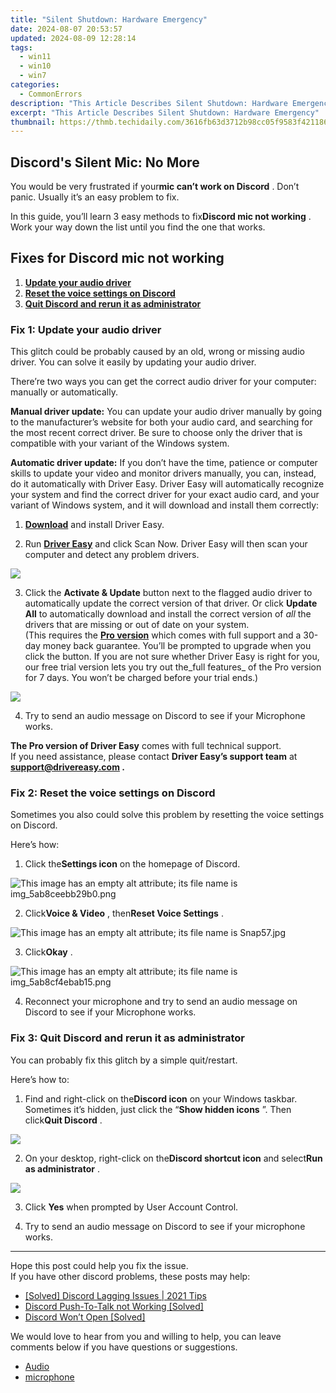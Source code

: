 ```yaml
---
title: "Silent Shutdown: Hardware Emergency"
date: 2024-08-07 20:53:57
updated: 2024-08-09 12:28:14
tags:
  - win11
  - win10
  - win7
categories:
  - CommonErrors
description: "This Article Describes Silent Shutdown: Hardware Emergency"
excerpt: "This Article Describes Silent Shutdown: Hardware Emergency"
thumbnail: https://thmb.techidaily.com/3616fb63d3712b98cc05f9583f4211869f6e4c453eb6e04c1cfde40ef70bbce3.jpg
---
```


## Discord's Silent Mic: No More

 You would be very frustrated if your**mic can’t work on Discord** . Don’t panic. Usually it’s an easy problem to fix.

 In this guide, you’ll learn 3 easy methods to fix**Discord mic not working** . Work your way down the list until you find the one that works.

## Fixes for Discord mic not working

1. [**Update your audio driver**](#method1)
2. [**Reset the voice settings on Discord**](#method2)
3. [**Quit Discord and rerun it as administrator**](#method3)

### Fix 1: Update your audio driver

 This glitch could be probably  caused by an old, wrong or missing audio driver. You can solve it easily by updating your audio driver.

 There’re two ways you can get the correct audio driver for your computer: manually or automatically.

**Manual driver update:** You can update your audio driver manually by going to the manufacturer’s website for both your audio card, and searching for the most recent correct driver. Be sure to choose only the driver that is compatible with your variant of the Windows system.

**Automatic driver update:** If you don’t have the time, patience or computer skills to update your video and monitor drivers manually, you can, instead, do it automatically with Driver Easy. Driver Easy will automatically recognize your system and find the correct driver for your exact audio card, and your variant of Windows system, and it will download and install them correctly:

 1) **[Download](https://tools.techidaily.com/drivereasy/download/)**  and install Driver Easy.  
  
 2) Run **[Driver Easy](https://tools.techidaily.com/drivereasy/download/)**  and click Scan Now. Driver Easy will then scan your computer and detect any problem drivers.

![](https://www.drivereasy.com/wp-content/uploads/2018/12/scan-1200x840.jpg)

 3) Click the **Activate & Update** button next to the flagged audio driver to automatically update the correct version of that driver. Or click **Update All**  to automatically download and install the correct version of _all_ the drivers that are missing or out of date on your system.  
 (This requires the **[Pro version](https://tools.techidaily.com/drivereasy/download/)**  which comes with full support and a 30-day money back guarantee. You’ll be prompted to upgrade when you click the button. If you are not sure whether Driver Easy is right for you, our free trial version lets you try out the_full features_ of the Pro version for 7 days. You won’t be charged before your trial ends.)

![](https://www.drivereasy.com/wp-content/uploads/2024/05/Reaktek-audio.jpg)

 4) Try to send an audio message on Discord to see if your Microphone works.

**The Pro version of Driver Easy** comes with full technical support.  
 If you need assistance, please contact **Driver Easy’s support team** at **[support@drivereasy.com](https://bellelily.pxf.io/m5azgm) .**

### Fix 2: Reset the voice settings on Discord

 Sometimes you also could solve this problem by resetting the voice settings on Discord.

Here’s how:

 1) Click the**Settings icon** on the homepage of Discord.

![This image has an empty alt attribute; its file name is img_5ab8ceebb29b0.png](https://images.drivereasy.com/wp-content/uploads/2018/03/img_5ab8ceebb29b0.png)

 2) Click**Voice & Video** , then**Reset Voice Settings** .

![This image has an empty alt attribute; its file name is Snap57.jpg](https://images.drivereasy.com/wp-content/uploads/2018/03/Snap57.jpg)

 3) Click**Okay** .

![This image has an empty alt attribute; its file name is img_5ab8cf4ebab15.png](https://images.drivereasy.com/wp-content/uploads/2018/03/img_5ab8cf4ebab15.png)

 4) Reconnect your microphone and try to send an audio message on Discord to see if your Microphone works.

### Fix 3: Quit Discord and rerun it as administrator

You can probably fix this glitch by a simple quit/restart.

Here’s how to:

 1) Find and right-click on the**Discord icon** on your Windows taskbar. Sometimes it’s hidden, just click the “**Show hidden icons** ”. Then click**Quit Discord** .

![](https://images.drivereasy.com/wp-content/uploads/2023/10/discord-quit.jpg)

 2) On your desktop, right-click on the**Discord shortcut icon** and select**Run as administrator** .

![](https://images.drivereasy.com/wp-content/uploads/2023/10/run-discord-as-admin.jpg)

 3) Click **Yes**  when prompted by User Account Control.

 4) Try to send an audio message on Discord to see if your microphone works.

---

 Hope this post could help you fix the issue.  
 If you have other discord problems, these posts may help:

* [ \[Solved\] Discord Lagging Issues | 2021 Tips](https://tools.techidaily.com/drivereasy/download/)
* [ Discord Push-To-Talk not Working \[Solved\]](https://tools.techidaily.com/drivereasy/download/)
* [ Discord Won’t Open \[Solved\]](https://tools.techidaily.com/drivereasy/download/)

 We would love to hear from you and willing to help, you can leave comments below if you have questions or suggestions.

* [Audio](https://store.drivereasy.com/order/cart.php?PRODS=4731822&QTY=1&AFFILIATE=108875)
* [microphone](/tag-search/?tagId=109)

<ins class="adsbygoogle"
     style="display:block"
     data-ad-format="autorelaxed"
     data-ad-client="ca-pub-7571918770474297"
     data-ad-slot="1223367746"></ins>



<ins class="adsbygoogle"
     style="display:block"
     data-ad-client="ca-pub-7571918770474297"
     data-ad-slot="8358498916"
     data-ad-format="auto"
     data-full-width-responsive="true"></ins>
